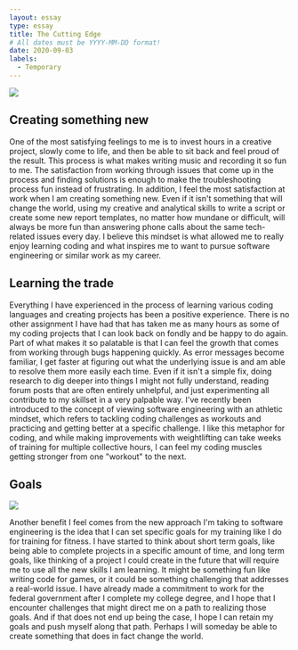 ```yaml
---
layout: essay
type: essay
title: The Cutting Edge
# All dates must be YYYY-MM-DD format!
date: 2020-09-03
labels:
  - Temporary
---
```


<img class="ui tiny right spaced image" src="https://www.monzo.com/static/images/blog/2018-07-10-making-quarterly-goals-public/q3-goals-blog.png">

## Creating something new

One of the most satisfying feelings to me is to invest hours in a creative project, slowly come to life, and then be able to sit back and feel proud of the result. This process is what makes writing music and recording it so fun to me. The satisfaction from working through issues that come up in the process and finding solutions is enough to make the troubleshooting process fun instead of frustrating. In addition, I feel the most satisfaction at work when I am creating something new. Even if it isn't something that will change the world, using my creative and analytical skills to write a script or create some new report templates, no matter how mundane or difficult, will always be more fun than answering phone calls about the same tech-related issues every day. I believe this mindset is what allowed me to really enjoy learning coding and what inspires me to want to pursue software engineering or similar work as my career. 

## Learning the trade

Everything I have experienced in the process of learning various coding languages and creating projects has been a positive experience. There is no other assignment I have had that has taken me as many hours as some of my coding projects that I can look back on fondly and be happy to do again. Part of what makes it so palatable is that I can feel the growth that comes from working through bugs happening quickly. As error messages become familiar, I get faster at figuring out what the underlying issue is and am able to resolve them more easily each time. Even if it isn't a simple fix, doing research to dig deeper into things I might not fully understand, reading forum posts that are often entirely unhelpful, and just experimenting all contribute to my skillset in a very palpable way. I've recently been introduced to the concept of viewing software engineering with an athletic mindset, which refers to tackling coding challenges as workouts and practicing and getting better at a specific challenge. I like this metaphor for coding, and while making improvements with weightlifting can take weeks of training for multiple collective hours, I can feel my coding muscles getting stronger from one "workout" to the next. 

## Goals
<img class="ui medium center spaced image" src="https://www.monzo.com/static/images/blog/2018-07-10-making-quarterly-goals-public/q3-goals-blog.png">

Another benefit I feel comes from the new approach I'm taking to software engineering is the idea that I can set specific goals for my training like I do for training for fitness. I have started to think about short term goals, like being able to complete projects in a specific amount of time, and long term goals, like thinking of a project I could create in the future that will require me to use all the new skills I am learning. It might be something fun like writing code for games, or it could be something challenging that addresses a real-world issue. I have already made a commitment to work for the federal government after I complete my college degree, and I hope that I encounter challenges that might direct me on a path to realizing those goals. And if that does not end up being the case, I hope I can retain my goals and push myself along that path. Perhaps I will someday be able to create something that does in fact change the world.
